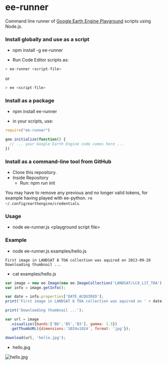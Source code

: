 # ee-runner

Command line runner of [Google Earth Engine Playground](https://ee-api.appspot.com/) scripts using Node.js.

### Install globally and use as a script

* npm install -g ee-runner


* Run Code Editor scripts as:

```javascript
> ee-runner <script-file>
```

or 

```javascript
> ee <script-file>
```


### Install as a package

* npm install ee-runner


* in your scripts, use:

```javascript
require("ee-runner")

gee.initialize(function() {
  // ... your Google Earth Engine code comes here ...
})

```


### Install as a command-line tool from GitHub

* Clone this repository.
* Inside Repository
  * Run: npm run init

You may have to remove any previous and no longer valid tokens, for example having played with ee-python.
```rm ~/.config/earthengine/credentials```.

### Usage
* node ee-runner.js \<playground script file\>

### Example

* node ee-runner.js examples/hello.js

```
First image in LANDSAT 8 TOA collection was aquired on 2013-09-26
Downloading thumbnail ...
```

* cat examples/hello.js

```javascript
var image = new ee.Image(new ee.ImageCollection('LANDSAT/LC8_L1T_TOA').first());
var info = image.getInfo();

var date = info.properties['DATE_ACQUIRED'];
print('First image in LANDSAT 8 TOA collection was aquired on ' + date);

print('Downloading thumbnail ...');

var url = image
  .visualize({bands:['B6','B5','B3'], gamma: 1.5})
  .getThumbURL({dimensions:'1024x1024', format: 'jpg'});

download(url, 'hello.jpg');

```

* hello.jpg

![hello.jpg](https://github.com/gena/ee-runner/blob/master/examples/hello.jpg?raw=true "Result")
